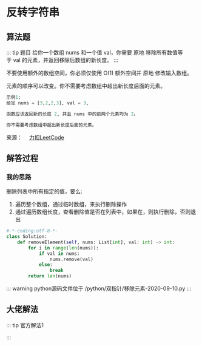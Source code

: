 #  反转字符串

##  算法题

::: tip 题目
给你一个数组 nums 和一个值 val，你需要 原地 移除所有数值等于 val 的元素，并返回移除后数组的新长度。
:::

不要使用额外的数组空间，你必须仅使用 O(1) 额外空间并 原地 修改输入数组。

元素的顺序可以改变。你不需要考虑数组中超出新长度后面的元素。

~~~python
示例1:
给定 nums = [3,2,2,3], val = 3,

函数应该返回新的长度 2, 并且 nums 中的前两个元素均为 2。

你不需要考虑数组中超出新长度后面的元素。
~~~

来源：&emsp; [力扣LeetCode](https://leetcode-cn.com/leetbook/read/array-and-string/cwuyj/)


##  解答过程

### 我的思路

删除列表中所有指定的值，要么:
1. 遍历整个数组，通过临时数组，来执行删除操作
2. 通过遍历数组长度，查看删除值是否在列表中，如果在，则执行删除，否则退出


```python
#-*-coding:utf-8-*-
class Solution:
    def removeElement(self, nums: List[int], val: int) -> int:
        for i in range(len(nums)):
            if val in nums:
                nums.remove(val)
            else:
                break
        return len(nums)
```


::: warning python源码文件位于
/python/双指针/移除元素-2020-09-10.py
:::

##  大佬解法

::: tip 官方解法1

:::

```python


```



